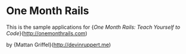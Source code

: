 # One Month Rails

This is the sample applications for
{*One Month Rails: Teach Yourself to Code*}(http://onemonthrails.com)

by {Mattan Griffel}(http://devinruppert.me)